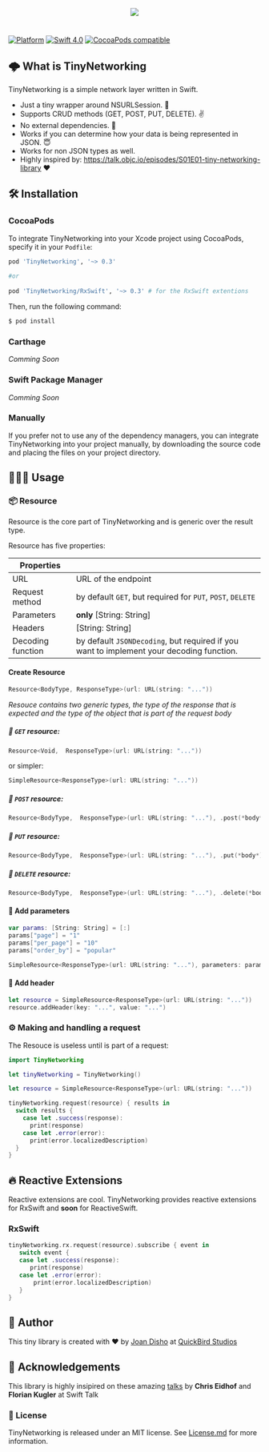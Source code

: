 <p align="center">
  <img src="https://github.com/jdisho/TinyNetworking/blob/master/Images/tinynetworking-logo.png">
</p>

#
[![Platform](https://img.shields.io/cocoapods/p/TinyNetworking.svg?style=flat)](https://github.com/jdisho/TinyNetworking)
[![Swift 4.0](https://img.shields.io/badge/Swift-4.0-orange.svg)](https://swift.org)
[![CocoaPods compatible](https://img.shields.io/cocoapods/v/TinyNetworking.svg)](https://cocoapods.org/pods/TinyNetworking)

## 🌩 What is TinyNetworking
TinyNetworking is a simple network layer written in Swift.

- Just a tiny wrapper around NSURLSession. 🌯
- Supports CRUD methods (GET, POST, PUT, DELETE). ✌️
- No external dependencies. 🎉
- Works if you can determine how your data is being represented in JSON. 😇
- Works for non JSON types as well.
- Highly inspired by: https://talk.objc.io/episodes/S01E01-tiny-networking-library ❤️

## 🛠 Installation

### CocoaPods

To integrate TinyNetworking into your Xcode project using CocoaPods, specify it in your `Podfile`:

```ruby
pod 'TinyNetworking', '~> 0.3'
    
#or
    
pod 'TinyNetworking/RxSwift', '~> 0.3' # for the RxSwift extentions
```

Then, run the following command:

```bash
$ pod install
```
### Carthage 
*Comming Soon*

### Swift Package Manager 
*Comming Soon*

### Manually

If you prefer not to use any of the dependency managers, you can integrate TinyNetworking into your project manually, by downloading the source code and placing the files on your project directory.

## 👨🏻‍💻 Usage

### 📦 Resource
Resource is the core part of TinyNetworking and is generic over the result type.

Resource has five properties: 

|    Properties     |   |
----------|-----------------
URL | URL of the endpoint
Request method | by default `GET`, but required for `PUT`, `POST`, `DELETE`
Parameters | **only** [String: String]
Headers | [String: String]
Decoding function | by default `JSONDecoding`, but required if you want to implement your decoding function.

#### Create Resource

```swift
Resource<BodyType, ResponseType>(url: URL(string: "..."))
```
*Resouce contains two generic types, the type of the response that is expected and the type of the object that is part of the request body*

##### 🔗 `GET` resource:

```swift
Resource<Void,  ResponseType>(url: URL(string: "..."))
```
or simpler: 
```swift
SimpleResource<ResponseType>(url: URL(string: "..."))
```

##### 🔗 `POST` resource:

```swift
Resource<BodyType,  ResponseType>(url: URL(string: "..."), .post(*body*))
```

##### 🔗 `PUT` resource:

```swift
Resource<BodyType,  ResponseType>(url: URL(string: "..."), .put(*body*))
```

##### 🔗 `DELETE` resource:

```swift
Resource<BodyType,  ResponseType>(url: URL(string: "..."), .delete(*body*))
```

#### 💄 Add parameters

```swift
var params: [String: String] = [:]
params["page"] = "1"
params["per_page"] = "10"
params["order_by"] = "popular"

SimpleResource<ResponseType>(url: URL(string: "..."), parameters: params)
```

#### 🎩 Add header

```swift
let resource = SimpleResource<ResponseType>(url: URL(string: "..."))
resource.addHeader(key: "...", value: "...")
```

### ⚙️ Making and handling a request
The Resouce is useless until is part of a request:

```swift
import TinyNetworking

let tinyNetworking = TinyNetworking()

let resource = SimpleResource<ResponseType>(url: URL(string: "..."))

tinyNetworking.request(resource) { results in
  switch results {
    case let .success(response):
      print(response)
    case let .error(error):
      print(error.localizedDescription)
  }
}
```

## 🔥 Reactive Extensions
Reactive extensions are cool. TinyNetworking provides reactive extensions for RxSwift and **soon** for ReactiveSwift.

### RxSwift
```swift
tinyNetworking.rx.request(resource).subscribe { event in
   switch event {
   case let .success(response):
      print(response)
   case let .error(error):
       print(error.localizedDescription)
   }
}
```

## 🐨 Author
This tiny library is created with ❤️ by [Joan Disho](https://twitter.com/_disho) at [QuickBird Studios](www.quickbirdstudios.com)

## 🙏 Acknowledgements
This library is highly insipired on these amazing [talks](https://talk.objc.io/collections/networking) by **Chris Eidhof** and **Florian Kugler** at Swift Talk

### 📃 License

TinyNetworking is released under an MIT license. See [License.md](https://github.com/jdisho/TinyNetworking/blob/master/LICENSE) for more information.
